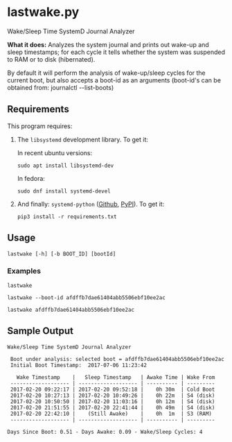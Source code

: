 # lastwake.py
Wake/Sleep Time SystemD Journal Analyzer

**What it does:** Analyzes the system journal and prints out wake-up and sleep timestamps; for each cycle it tells whether the system was suspended to RAM or to disk (hibernated).

By default it will perform the analysis of wake-up/sleep cycles for the current boot, but also accepts a boot-id as an arguments (boot-id's can be obtained from: journalctl --list-boots)


## Requirements
This program requires:

1. The `libsystemd` development library. To get it:

    In recent ubuntu versions:
    ```
    sudo apt install libsystemd-dev
    ```
    In fedora:
    ```
    sudo dnf install systemd-devel
    ```
  
1. And finally: `systemd-python` ([Github](https://github.com/systemd/python-systemd), [PyPI](https://pypi.python.org/pypi/systemd-python)). To get it:

    ```
    pip3 install -r requirements.txt
    ```


## Usage

    lastwake [-h] [-b BOOT_ID] [bootId]


### Examples

    lastwake

    lastwake --boot-id afdffb7dae61404abb5506ebf10ee2ac

    lastwake afdffb7dae61404abb5506ebf10ee2ac


## Sample Output

```
Wake/Sleep Time SystemD Journal Analyzer

 Boot under analysis: selected boot = afdffb7dae61404abb5506ebf10ee2ac
 Initial Boot Timestamp:  2017-07-06 11:23:42

   Wake Timestamp    |   Sleep Timestamp   | Awake Time | Wake From
 ------------------- | ------------------- | ---------- | ---------
 2017-02-20 09:22:17 | 2017-02-20 09:52:18 |    0h 30m  | Cold Boot
 2017-02-20 10:27:13 | 2017-02-20 10:49:26 |    0h 22m  | S4 (disk)
 2017-02-20 10:50:50 | 2017-02-20 11:03:16 |    0h 12m  | S4 (disk)
 2017-02-20 21:51:55 | 2017-02-20 22:41:44 |    0h 49m  | S4 (disk)
 2017-02-20 22:42:10 |    (Still Awake)    |    0h  1m  | S3 (RAM) 
 ------------------- | ------------------- | ---------- | --------- 

Days Since Boot: 0.51 - Days Awake: 0.09 - Wake/Sleep Cycles: 4
```
